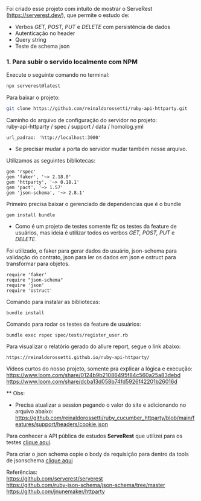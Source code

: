 Foi criado esse projeto com intuito de mostrar o ServeRest (https://serverest.dev/), que permite o estudo de:

- Verbos *GET, POST, PUT* e *DELETE* com persistência de dados
- Autenticação no header
- Query string
- Teste de schema json


### 1. Para subir o servido localmente com NPM

Execute o seguinte comando no terminal:  

```sh
npx serverest@latest
```

Para baixar o projeto:
```sh
git clone https://github.com/reinaldorossetti/ruby-api-httparty.git
```
Caminho do arquivo de configuração do servidor no projeto:  
ruby-api-httparty / spec / support / data / homolog.yml  
```
url_padrao: 'http://localhost:3000'
```
* Se precisar mudar a porta do servidor mudar também nesse arquivo.  

Utilizamos as seguintes bibliotecas:  
```
gem 'rspec'
gem 'faker', '~> 2.18.0'
gem 'httparty', '~> 0.18.1'
gem 'pact', '~> 1.57'
gem 'json-schema', '~> 2.8.1'
```

Primeiro precisa baixar o gerenciado de dependencias que é o bundle
```
gem install bundle
```

- Como é um projeto de testes somente fiz os testes da feature de usuários, mas ideia é utilizar todos os verbos *GET, POST, PUT* e *DELETE*.  

Foi utilizado, o faker para gerar dados do usuário, json-schema para validação do contrato, json para ler os dados em json e ostruct para transformar para objetos.  
```
require 'faker'
require "json-schema"
require 'json'
require 'ostruct'
```

Comando para instalar as bibliotecas:
```
bundle install
```

Comando para rodar os testes da feature de usuários:
```
bundle exec rspec spec/tests/register_user.rb
```
Para visualizar o relatório gerado do allure report, segue o link abaixo:
```
https://reinaldorossetti.github.io/ruby-api-httparty/
```

Vídeos curtos do nosso projeto, somente pra explicar a lógica e execução:
https://www.loom.com/share/0124b9b21086495f84c560a25a83debd
https://www.loom.com/share/dcba13d058b74fd5926f42201b26016d

** Obs:
- Precisa atualizar a session pegando o valor do site e adicionando no arquivo abaixo:
https://github.com/reinaldorossetti/ruby_cucumber_httparty/blob/main/features/support/headers/cookie.json


Para conhecer a API pública de estudos **ServeRest** que utilizei para os testes [clique aqui](https://serverest.dev/).

Para criar o json schema copie o body da requisição para dentro da tools de jsonschema [clique aqui](https://www.jsonschema.net/home)

Referências:  
https://github.com/serverest/serverest  
https://github.com/ruby-json-schema/json-schema/tree/master  
https://github.com/jnunemaker/httparty  
